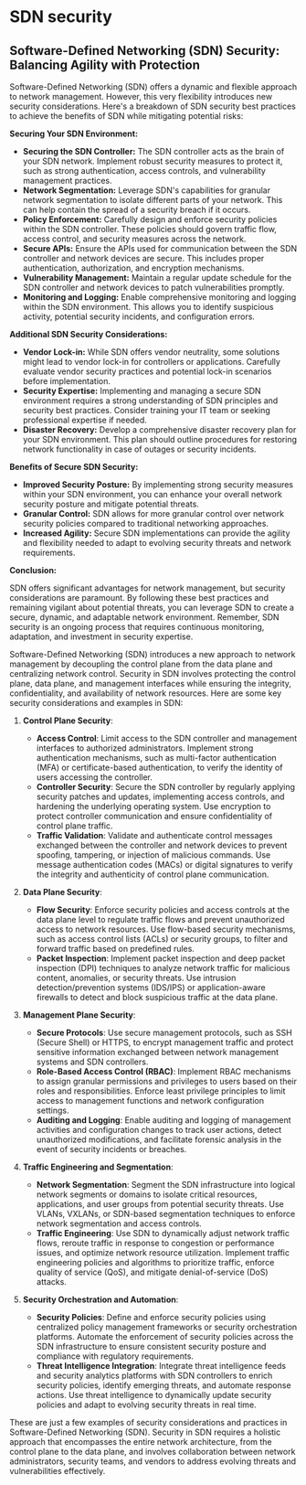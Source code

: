 # SDN security

## Software-Defined Networking (SDN) Security: Balancing Agility with Protection

Software-Defined Networking (SDN) offers a dynamic and flexible approach to network management. However, this very flexibility introduces new security considerations. Here's a breakdown of SDN security best practices to achieve the benefits of SDN while mitigating potential risks:

**Securing Your SDN Environment:**

* **Securing the SDN Controller:** The SDN controller acts as the brain of your SDN network. Implement robust security measures to protect it, such as strong authentication, access controls, and vulnerability management practices.
* **Network Segmentation:**  Leverage SDN's capabilities for granular network segmentation to isolate different parts of your network. This can help contain the spread of a security breach if it occurs.
* **Policy Enforcement:**  Carefully design and enforce security policies within the SDN controller. These policies should govern traffic flow, access control, and security measures across the network.
* **Secure APIs:**  Ensure the APIs used for communication between the SDN controller and network devices are secure. This includes proper authentication, authorization, and encryption mechanisms.
* **Vulnerability Management:**  Maintain a regular update schedule for the SDN controller and network devices to patch vulnerabilities promptly. 
* **Monitoring and Logging:**  Enable comprehensive monitoring and logging within the SDN environment. This allows you to identify suspicious activity, potential security incidents, and configuration errors.

**Additional SDN Security Considerations:**

* **Vendor Lock-in:**  While SDN offers vendor neutrality, some solutions might lead to vendor lock-in for controllers or applications.  Carefully evaluate vendor security practices and potential lock-in scenarios before implementation.
* **Security Expertise:**  Implementing and managing a secure SDN environment requires a strong understanding of SDN principles and security best practices.  Consider training your IT team or seeking professional expertise if needed.
* **Disaster Recovery:**  Develop a comprehensive disaster recovery plan for your SDN environment. This plan should outline procedures for restoring network functionality in case of outages or security incidents.

**Benefits of Secure SDN Security:**

* **Improved Security Posture:**  By implementing strong security measures within your SDN environment, you can enhance your overall network security posture and mitigate potential threats.
* **Granular Control:**  SDN allows for more granular control over network security policies compared to traditional networking approaches.
* **Increased Agility:**  Secure SDN implementations can provide the agility and flexibility needed to adapt to evolving security threats and network requirements.

**Conclusion:**

SDN offers significant advantages for network management, but security considerations are paramount. By following these best practices and remaining vigilant about potential threats, you can leverage SDN to create a secure, dynamic, and adaptable network environment. Remember, SDN security is an ongoing process that requires continuous monitoring, adaptation, and investment in security expertise. 


Software-Defined Networking (SDN) introduces a new approach to network management by decoupling the control plane from the data plane and centralizing network control. Security in SDN involves protecting the control plane, data plane, and management interfaces while ensuring the integrity, confidentiality, and availability of network resources. Here are some key security considerations and examples in SDN:

1. **Control Plane Security**:
   - **Access Control**: Limit access to the SDN controller and management interfaces to authorized administrators. Implement strong authentication mechanisms, such as multi-factor authentication (MFA) or certificate-based authentication, to verify the identity of users accessing the controller.
   - **Controller Security**: Secure the SDN controller by regularly applying security patches and updates, implementing access controls, and hardening the underlying operating system. Use encryption to protect controller communication and ensure confidentiality of control plane traffic.
   - **Traffic Validation**: Validate and authenticate control messages exchanged between the controller and network devices to prevent spoofing, tampering, or injection of malicious commands. Use message authentication codes (MACs) or digital signatures to verify the integrity and authenticity of control plane communication.

2. **Data Plane Security**:
   - **Flow Security**: Enforce security policies and access controls at the data plane level to regulate traffic flows and prevent unauthorized access to network resources. Use flow-based security mechanisms, such as access control lists (ACLs) or security groups, to filter and forward traffic based on predefined rules.
   - **Packet Inspection**: Implement packet inspection and deep packet inspection (DPI) techniques to analyze network traffic for malicious content, anomalies, or security threats. Use intrusion detection/prevention systems (IDS/IPS) or application-aware firewalls to detect and block suspicious traffic at the data plane.

3. **Management Plane Security**:
   - **Secure Protocols**: Use secure management protocols, such as SSH (Secure Shell) or HTTPS, to encrypt management traffic and protect sensitive information exchanged between network management systems and SDN controllers.
   - **Role-Based Access Control (RBAC)**: Implement RBAC mechanisms to assign granular permissions and privileges to users based on their roles and responsibilities. Enforce least privilege principles to limit access to management functions and network configuration settings.
   - **Auditing and Logging**: Enable auditing and logging of management activities and configuration changes to track user actions, detect unauthorized modifications, and facilitate forensic analysis in the event of security incidents or breaches.

4. **Traffic Engineering and Segmentation**:
   - **Network Segmentation**: Segment the SDN infrastructure into logical network segments or domains to isolate critical resources, applications, and user groups from potential security threats. Use VLANs, VXLANs, or SDN-based segmentation techniques to enforce network segmentation and access controls.
   - **Traffic Engineering**: Use SDN to dynamically adjust network traffic flows, reroute traffic in response to congestion or performance issues, and optimize network resource utilization. Implement traffic engineering policies and algorithms to prioritize traffic, enforce quality of service (QoS), and mitigate denial-of-service (DoS) attacks.

5. **Security Orchestration and Automation**:
   - **Security Policies**: Define and enforce security policies using centralized policy management frameworks or security orchestration platforms. Automate the enforcement of security policies across the SDN infrastructure to ensure consistent security posture and compliance with regulatory requirements.
   - **Threat Intelligence Integration**: Integrate threat intelligence feeds and security analytics platforms with SDN controllers to enrich security policies, identify emerging threats, and automate response actions. Use threat intelligence to dynamically update security policies and adapt to evolving security threats in real time.

These are just a few examples of security considerations and practices in Software-Defined Networking (SDN). Security in SDN requires a holistic approach that encompasses the entire network architecture, from the control plane to the data plane, and involves collaboration between network administrators, security teams, and vendors to address evolving threats and vulnerabilities effectively.